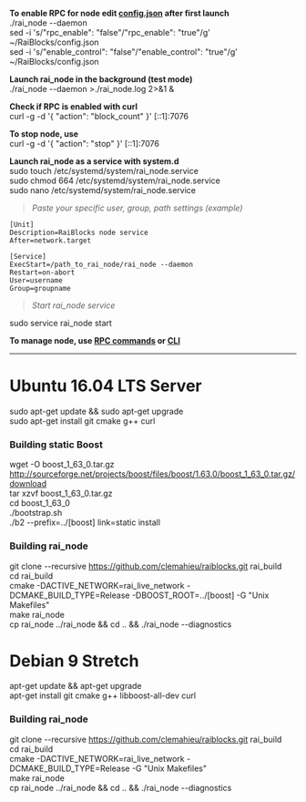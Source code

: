 **To enable RPC for node edit [config.json](https://github.com/clemahieu/raiblocks/wiki/config.json) after first launch**   
./rai_node --daemon  
sed -i 's/"rpc_enable": "false"/"rpc_enable": "true"/g' ~/RaiBlocks/config.json   
sed -i 's/"enable_control": "false"/"enable_control": "true"/g' ~/RaiBlocks/config.json   

**Launch rai_node in the background (test mode)**   
./rai_node --daemon >./rai_node.log 2>&1 &   

**Check if RPC is enabled with curl**   
curl -g -d '{ "action": "block_count" }' [::1]:7076   

**To stop node, use**   
curl -g -d '{ "action": "stop" }' [::1]:7076   

**Launch rai_node as a service with system.d**   
sudo touch /etc/systemd/system/rai_node.service   
sudo chmod 664 /etc/systemd/system/rai_node.service   
sudo nano /etc/systemd/system/rai_node.service   
>_Paste your specific user, group, path settings (example)_   
    
    [Unit]
    Description=RaiBlocks node service
    After=network.target
    
    [Service]
    ExecStart=/path_to_rai_node/rai_node --daemon
    Restart=on-abort
    User=username
    Group=groupname
>_Start rai_node service_    

sudo service rai_node start
    
    
**To manage node, use [RPC commands](https://github.com/clemahieu/raiblocks/wiki/RPC-protocol) or [CLI](https://github.com/clemahieu/raiblocks/wiki/Command-line-interface)**   

***

# Ubuntu 16.04 LTS Server
sudo apt-get update && sudo apt-get upgrade   
sudo apt-get install git cmake g++ curl   
### Building static Boost
wget -O boost_1_63_0.tar.gz http://sourceforge.net/projects/boost/files/boost/1.63.0/boost_1_63_0.tar.gz/download   
tar xzvf boost_1_63_0.tar.gz   
cd boost_1_63_0   
./bootstrap.sh   
./b2 --prefix=../[boost] link=static install
### Building rai_node
git clone --recursive https://github.com/clemahieu/raiblocks.git rai_build   
cd rai_build   
cmake -DACTIVE_NETWORK=rai_live_network -DCMAKE_BUILD_TYPE=Release -DBOOST_ROOT=../[boost] -G "Unix Makefiles"   
make rai_node   
cp rai_node ../rai_node && cd .. && ./rai_node --diagnostics   


# Debian 9 Stretch
apt-get update && apt-get upgrade   
apt-get install git cmake g++ libboost-all-dev curl   
### Building rai_node
git clone --recursive https://github.com/clemahieu/raiblocks.git rai_build   
cd rai_build   
cmake -DACTIVE_NETWORK=rai_live_network -DCMAKE_BUILD_TYPE=Release -G "Unix Makefiles"   
make rai_node   
cp rai_node ../rai_node && cd .. && ./rai_node --diagnostics   
